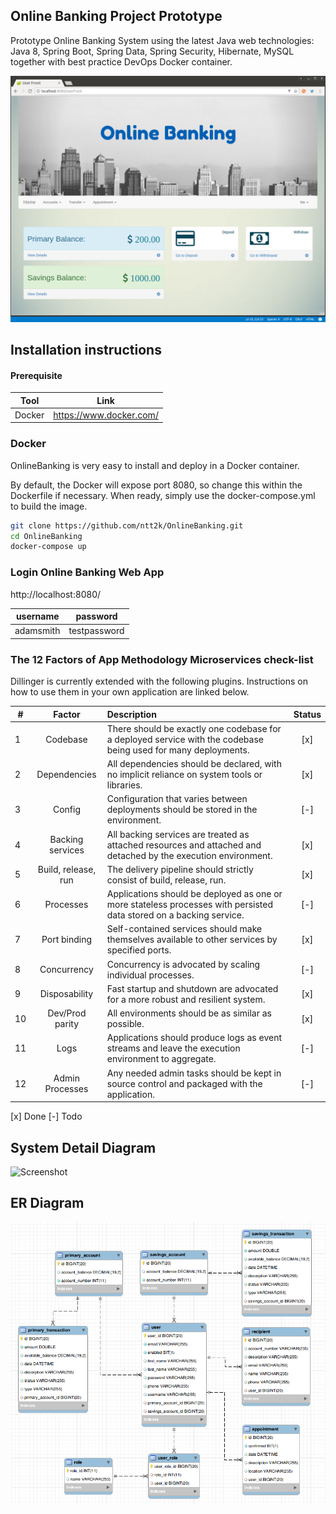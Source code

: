 
## Online Banking Project Prototype

Prototype Online Banking System using the latest Java web technologies: Java 8, Spring Boot, Spring Data, Spring Security, Hibernate, MySQL together with best practice DevOps Docker container.

![Screenshot](screenshot/screenshot.png)


## Installation instructions

#### Prerequisite

| Tool | Link |
| ------ | ------ |
| Docker | https://www.docker.com/ |

### Docker
OnlineBanking is very easy to install and deploy in a Docker container.

By default, the Docker will expose port 8080, so change this within the Dockerfile if necessary. When ready, simply use the docker-compose.yml to build the image.

```sh
git clone https://github.com/ntt2k/OnlineBanking.git
cd OnlineBanking
docker-compose up
```

### Login Online Banking Web App

http://localhost:8080/

| username | password |
| ------ | ------ |
| adamsmith | testpassword |


### The 12 Factors of App Methodology Microservices check-list

Dillinger is currently extended with the following plugins. Instructions on how to use them in your own application are linked below.

| # | Factor | Description | Status
| ------ | :------: | :------ | :------: |
| 1 | Codebase | There should be exactly one codebase for a deployed service with the codebase being used for many deployments. | [x]
| 2 | Dependencies | All dependencies should be declared, with no implicit reliance on system tools or libraries. | [x]
| 3 | Config | Configuration that varies between deployments should be stored in the environment. | [-]
| 4 | Backing services | All backing services are treated as attached resources and attached and detached by the execution environment. | [x]
| 5 | Build, release, run | The delivery pipeline should strictly consist of build, release, run. | [x]
| 6 | Processes | Applications should be deployed as one or more stateless processes with persisted data stored on a backing service. | [-]
| 7 | Port binding | Self-contained services should make themselves available to other services by specified ports. | [x]
| 8 | Concurrency | Concurrency is advocated by scaling individual processes. | [-]
| 9 | Disposability | Fast startup and shutdown are advocated for a more robust and resilient system. | [x]
| 10 | Dev/Prod parity | All environments should be as similar as possible. | [x]
| 11 | Logs | Applications should produce logs as event streams and leave the execution environment to aggregate. | [-]
| 12 | Admin Processes | Any needed admin tasks should be kept in source control and packaged with the application. | [-]

[x] Done [-] Todo

## System Detail Diagram

![Screenshot](screenshot/system_detail_diagram.png)


## ER Diagram

![Screenshot](screenshot/ER_diagram.png)
